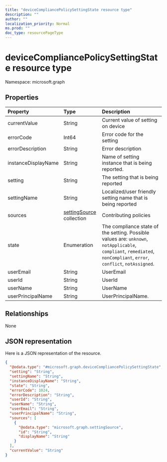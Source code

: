 ```yaml
---
title: "deviceCompliancePolicySettingState resource type"
description: ""
author: ""
localization_priority: Normal
ms.prod: ""
doc_type: resourcePageType
---
```


# deviceCompliancePolicySettingState resource type


Namespace: microsoft.graph



## Properties
|Property|Type|Description|
|:---|:---|:---|
|currentValue|String|Current value of setting on device|
|errorCode|Int64|Error code for the setting|
|errorDescription|String|Error description|
|instanceDisplayName|String|Name of setting instance that is being reported.|
|setting|String|The setting that is being reported|
|settingName|String|Localized/user friendly setting name that is being reported|
|sources|[settingSource](../resources/settingsource.md) collection|Contributing policies|
|state|Enumeration|The compliance state of the setting. Possible values are: `unknown`, `notApplicable`, `compliant`, `remediated`, `nonCompliant`, `error`, `conflict`, `notAssigned`.|
|userEmail|String|UserEmail|
|userId|String|UserId|
|userName|String|UserName|
|userPrincipalName|String|UserPrincipalName.|

## Relationships
None

## JSON representation
Here is a JSON representation of the resource.
<!-- {
  "blockType": "resource",
  "@odata.type": "microsoft.graph.deviceCompliancePolicySettingState"
}
-->
``` json
{
  "@odata.type": "#microsoft.graph.deviceCompliancePolicySettingState",
  "setting": "String",
  "settingName": "String",
  "instanceDisplayName": "String",
  "state": "String",
  "errorCode": 1024,
  "errorDescription": "String",
  "userId": "String",
  "userName": "String",
  "userEmail": "String",
  "userPrincipalName": "String",
  "sources": [
    {
      "@odata.type": "microsoft.graph.settingSource",
      "id": "String",
      "displayName": "String"
    }
  ],
  "currentValue": "String"
}
```

